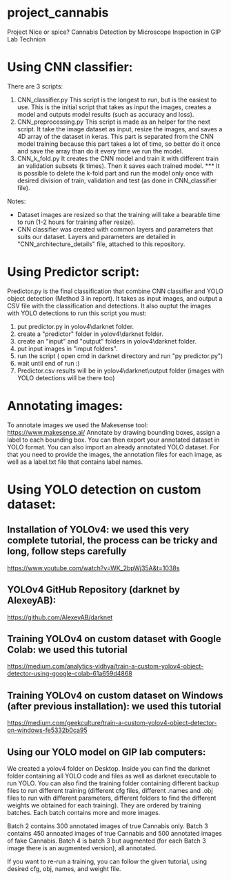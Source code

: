 # project_cannabis
Project Nice or spice? Cannabis Detection by Microscope Inspection in GIP Lab Technion

# Using CNN classifier:
There are 3 scripts:
1. CNN_classifier.py
   This script is the longest to run, but is the easiest to use.
   This is the initial script that takes as input the images, creates a model and outputs model results (such as accuracy and loss).
3. CNN_preprocessing.py
   This script is made as an helper for the next script.
   It take the image dataset as input, resize the images, and saves a 4D array of the dataset in keras.
   This part is separated from the CNN model training because this part takes a lot of time, so better do it once and save the array than do it every time we run the model.
4. CNN_k_fold.py
   It creates the CNN model and train it with different train an validation subsets (k times).
   Then it saves each trained model.
   *** It is possible to delete the k-fold part and run the model only once with desired division of train, validation and test (as done in CNN_classifier file).
   

Notes:
* Dataset images are resized so that the training will take a bearable time to run (1-2 hours for training after resize).
* CNN classifier was created with common layers and parameters that suits our dataset. Layers and parameters are detailed in "CNN_architecture_details" file, attached to this repository.

# Using Predictor script:
Predictor.py is the final classification that combine CNN classifier and YOLO object detection (Method 3 in report).
It takes as input images, and output a CSV file with the classification and detections. It also ouptut the images with YOLO detections
to run this script you must:
1. put predictor.py in yolov4\darknet folder.
2. create a "predictor" folder in yolov4\darknet folder.
3. create an "input" and "output" folders in yolov4\darknet folder.
4. put input images in "imput folders".
5. run the script ( open cmd in darknet directory and run "py predictor.py")
6. wait until end of run :)
7. Predictor.csv results will be in yolov4\darknet\output folder (images with YOLO detections will be there too)

# Annotating images:

To annotate images we used the Makesense tool: https://www.makesense.ai/
Annotate by drawing bounding boxes, assign a label to each bounding box. You can then export your annotated dataset in YOLO format.
You can also import an already annotated YOLO dataset. For that you need to provide the images, the annotation files for each image, as well as a label.txt file that contains label names.

# Using YOLO detection on custom dataset:
## Installation of YOLOv4: we used this very complete tutorial, the process can be tricky and long, follow steps carefully
https://www.youtube.com/watch?v=WK_2bpWj35A&t=1038s

## YOLOv4 GitHub Repository (darknet by AlexeyAB):
https://github.com/AlexeyAB/darknet

## Training YOLOv4 on custom dataset with Google Colab: we used this tutorial
https://medium.com/analytics-vidhya/train-a-custom-yolov4-object-detector-using-google-colab-61a659d4868

## Training YOLOv4 on custom dataset on Windows (after previous installation): we used this tutorial
https://medium.com/geekculture/train-a-custom-yolov4-object-detector-on-windows-fe5332b0ca95

## Using our YOLO model on GIP lab computers:

We created a yolov4 folder on Desktop. Inside you can find the darknet folder containing all YOLO code and files as well as darknet executable to run YOLO. You can also find the training folder containing different backup files to run different training (different cfg files, different .names and .obj files to run with different parameters, different folders to find the different weights we obtained for each training). They are ordered by training batches. Each batch contains more and more images.

Batch 2 contains 300 annotated images of true Cannabis only.
Batch 3 contains 450 annoated images of true Cannabis and 500 annotated images of fake Cannabis.
Batch 4 is batch 3 but augmented (for each Batch 3 image there is an augmented version), all annotated.

If you want to re-run a training, you can follow the given tutorial, using desired cfg, obj, names, and weight file.
